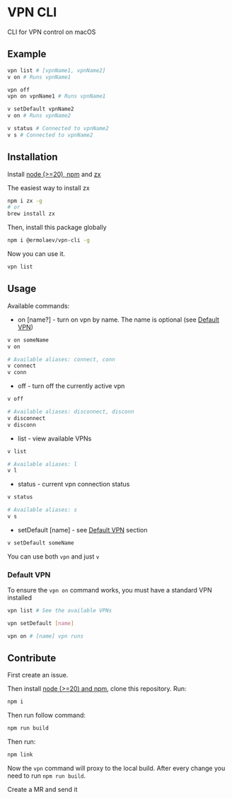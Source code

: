 # VPN CLI
CLI for VPN control on macOS

## Example
``` bash
vpn list # [vpnName1, vpnName2]
v on # Runs vpnName1

vpn off
vpn on vpnName1 # Runs vpnName1

v setDefault vpnName2
v on # Runs vpnName2

v status # Connected to vpnName2
v s # Connected to vpnName2
```

## Installation
Install [node (>=20), npm](https://nodejs.org/en) and [zx](https://google.github.io/zx/setup)

The easiest way to install zx
``` bash
npm i zx -g
# or
brew install zx
```

Then, install this package globally
``` bash
npm i @ermolaev/vpn-cli -g
```

Now you can use it.
``` bash
vpn list
```

## Usage
Available commands:
- on [name?] - turn on vpn by name. The name is optional (see [Default VPN](#default-vpn))
``` bash
v on someName
v on

# Available aliases: connect, conn
v connect
v conn
```
- off - turn off the currently active vpn
``` bash
v off

# Available aliases: disconnect, disconn
v disconnect
v disconn
```
- list - view available VPNs
``` bash
v list

# Available aliases: l
v l
```
- status - current vpn connection status
``` bash
v status

# Available aliases: s
v s
```
- setDefault [name] - see [Default VPN](#default-vpn) section
``` bash
v setDefault someName
```

You can use both `vpn` and just `v`

### Default VPN
To ensure the `vpn on` command works, you must have a standard VPN installed
``` bash
vpn list # See the available VPNs

vpn setDefault [name]

vpn on # [name] vpn runs
```

## Contribute
First create an issue.

Then install [node (>=20) and npm](https://nodejs.org/en), clone this repository. Run:
``` bash
npm i
```
Then run follow command:
``` bash
npm run build
```
Then run:
``` bash
npm link
```
Now the `vpn` command will proxy to the local build. After every change you need to run `npm run build`.

Create a MR and send it
